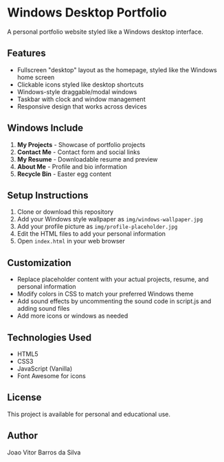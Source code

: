 # Windows Desktop Portfolio

A personal portfolio website styled like a Windows desktop interface.

## Features

- Fullscreen "desktop" layout as the homepage, styled like the Windows home screen
- Clickable icons styled like desktop shortcuts
- Windows-style draggable/modal windows
- Taskbar with clock and window management
- Responsive design that works across devices

## Windows Include

1. **My Projects** - Showcase of portfolio projects
2. **Contact Me** - Contact form and social links
3. **My Resume** - Downloadable resume and preview
4. **About Me** - Profile and bio information
5. **Recycle Bin** - Easter egg content

## Setup Instructions

1. Clone or download this repository
2. Add your Windows style wallpaper as `img/windows-wallpaper.jpg`
3. Add your profile picture as `img/profile-placeholder.jpg`
4. Edit the HTML files to add your personal information
5. Open `index.html` in your web browser

## Customization

- Replace placeholder content with your actual projects, resume, and personal information
- Modify colors in CSS to match your preferred Windows theme
- Add sound effects by uncommenting the sound code in script.js and adding sound files
- Add more icons or windows as needed

## Technologies Used

- HTML5
- CSS3
- JavaScript (Vanilla)
- Font Awesome for icons

## License

This project is available for personal and educational use.

## Author

Joao Vitor Barros da Silva